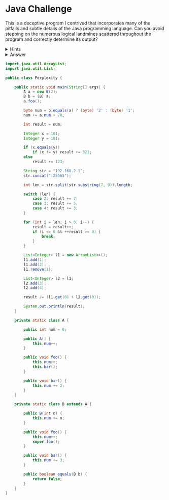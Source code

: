 # Java Challenge
This is a deceptive program I contrived that incorporates many of the pitfalls and subtle details of the Java programming language. Can you avoid stepping on the numerous logical landmines scattered throughout the program and correctly determine its output?

<details>
  <summary>Hints</summary>
  <details>
    <summary>Line 11</summary>
    ASCII
  </details>
  <details>
    <summary>Line 12</summary>
    overflow
  </details>
  <details>
    <summary>Line 20</summary>
    autobox cache
  </details>
  <details>
    <summary>Line 21</summary>
    indentation
  </details>
  <details>
    <summary>Line 25</summary>
    immutability
  </details>
  <details>
    <summary>Line 27</summary>
    regex
  </details>
  <details>
    <summary>Line 29</summary>
    fall through
  </details>
  <details>
    <summary>Line 36</summary>
    postfix increment
  </details>
  <details>
    <summary>Line 37</summary>
    short circuit
  </details>
  <details>
    <summary>Line 45</summary>
    overloading
  </details>
  <details>
    <summary>Line 51</summary>
    integers
  </details>
  <details>
    <summary>Line 66</summary>
    dynamic binding
  </details>
  <details>
    <summary>Line 76</summary>
    implicit
  </details>
  <details>
    <summary>Line 89</summary>
    signature
  </details>
</details>

<details>
  <summary>Answer</summary>
  1
</details>

```java
import java.util.ArrayList;
import java.util.List;

public class Perplexity {

    public static void main(String[] args) {
        A a = new B(2);
        B b = (B) a;
        a.foo();

        byte num = b.equals(a) ? (byte) '2' : (byte) '1';
        num += a.num + 70;

        int result = num;

        Integer x = 101;
        Integer y = 101;

        if (x.equals(y))
            if (x != y) result += 321;
        else
            result += 123;

        String str = "192.168.2.1";
        str.concat(":25565");

        int len = str.split(str.substring(7, 9)).length;

        switch (len) {
            case 2: result += 7;
            case 3: result += 5;
            case 4: result += 3;
        }

        for (int i = len; i > 0; i--) {
            result = result++;
            if (i <= 0 && ++result >= 0) {
                break;
            }
        }

        List<Integer> l1 = new ArrayList<>();
        l1.add(1);
        l1.add(2);
        l1.remove(1);

        List<Integer> l2 = l1;
        l2.add(3);
        l2.add(4);

        result /= (l1.get(0) + l2.get(0));

        System.out.println(result);
    }

    private static class A {

        public int num = 0;

        public A() {
            this.num++;
        }

        public void foo() {
            this.num++;
            this.bar();
        }

        public void bar() {
            this.num += 2;
        }
    }

    private static class B extends A {

        public B(int n) {
            this.num += n;
        }

        public void foo() {
            this.num++;
            super.foo();
        }

        public void bar() {
            this.num += 3;
        }

        public boolean equals(B b) {
            return false;
        }
    }
}
```
